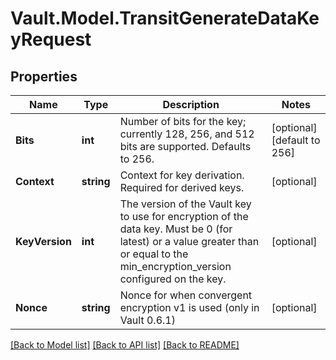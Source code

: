 # Vault.Model.TransitGenerateDataKeyRequest

## Properties

Name | Type | Description | Notes
------------ | ------------- | ------------- | -------------
**Bits** | **int** | Number of bits for the key; currently 128, 256, and 512 bits are supported. Defaults to 256. | [optional] [default to 256]
**Context** | **string** | Context for key derivation. Required for derived keys. | [optional] 
**KeyVersion** | **int** | The version of the Vault key to use for encryption of the data key. Must be 0 (for latest) or a value greater than or equal to the min_encryption_version configured on the key. | [optional] 
**Nonce** | **string** | Nonce for when convergent encryption v1 is used (only in Vault 0.6.1) | [optional] 


[[Back to Model list]](../README.md#documentation-for-models) [[Back to API list]](../README.md#documentation-for-api-endpoints) [[Back to README]](../README.md)

